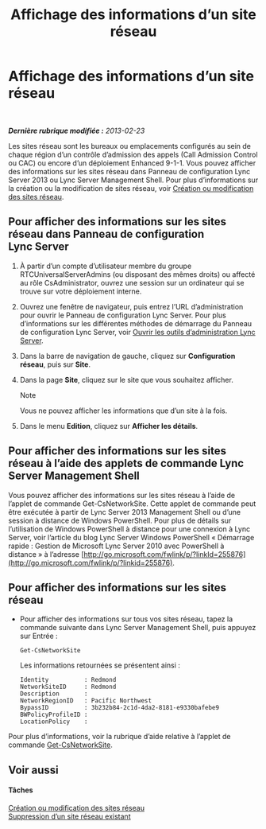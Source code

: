 ﻿---
title: Affichage des informations d’un site réseau
TOCTitle: Affichage des informations d’un site réseau
ms:assetid: 24a97d98-b168-4016-81bf-c2c478092b87
ms:mtpsurl: https://technet.microsoft.com/fr-fr/library/JJ687996(v=OCS.15)
ms:contentKeyID: 49891267
ms.date: 05/20/2016
mtps_version: v=OCS.15
ms.translationtype: HT
---

# Affichage des informations d’un site réseau

 

_**Dernière rubrique modifiée :** 2013-02-23_

Les sites réseau sont les bureaux ou emplacements configurés au sein de chaque région d’un contrôle d’admission des appels (Call Admission Control ou CAC) ou encore d’un déploiement Enhanced 9-1-1. Vous pouvez afficher des informations sur les sites réseau dans Panneau de configuration Lync Server 2013 ou Lync Server Management Shell. Pour plus d’informations sur la création ou la modification de sites réseau, voir [Création ou modification des sites réseau](lync-server-2013-creating-or-modifying-network-sites.md).

## Pour afficher des informations sur les sites réseau dans Panneau de configuration Lync Server

1.  À partir d’un compte d’utilisateur membre du groupe RTCUniversalServerAdmins (ou disposant des mêmes droits) ou affecté au rôle CsAdministrator, ouvrez une session sur un ordinateur qui se trouve sur votre déploiement interne.

2.  Ouvrez une fenêtre de navigateur, puis entrez l’URL d’administration pour ouvrir le Panneau de configuration Lync Server. Pour plus d’informations sur les différentes méthodes de démarrage du Panneau de configuration Lync Server, voir [Ouvrir les outils d’administration Lync Server](lync-server-2013-open-lync-server-administrative-tools.md).

3.  Dans la barre de navigation de gauche, cliquez sur **Configuration réseau**, puis sur **Site**.

4.  Dans la page **Site**, cliquez sur le site que vous souhaitez afficher.
    
    > [!note]  
    > Vous ne pouvez afficher les informations que d’un site à la fois.

5.  Dans le menu **Edition**, cliquez sur **Afficher les détails**.

## Pour afficher des informations sur les sites réseau à l’aide des applets de commande Lync Server Management Shell

Vous pouvez afficher des informations sur les sites réseau à l’aide de l’applet de commande Get-CsNetworkSite. Cette applet de commande peut être exécutée à partir de Lync Server 2013 Management Shell ou d’une session à distance de Windows PowerShell. Pour plus de détails sur l’utilisation de Windows PowerShell à distance pour une connexion à Lync Server, voir l’article du blog Lync Server Windows PowerShell « Démarrage rapide : Gestion de Microsoft Lync Server 2010 avec PowerShell à distance » à l’adresse [http://go.microsoft.com/fwlink/p/?linkId=255876](http://go.microsoft.com/fwlink/p/?linkid=255876).

## Pour afficher des informations sur les sites réseau

  - Pour afficher des informations sur tous vos sites réseau, tapez la commande suivante dans Lync Server Management Shell, puis appuyez sur Entrée :
    
        Get-CsNetworkSite
    
    Les informations retournées se présentent ainsi :
    
        Identity          : Redmond
        NetworkSiteID     : Redmond
        Description       :
        NetworkRegionID   : Pacific Northwest
        BypassID          : 3b232b84-2c1d-4da2-8181-e9330bafebe9
        BWPolicyProfileID :
        LocationPolicy    :

Pour plus d’informations, voir la rubrique d’aide relative à l’applet de commande [Get-CsNetworkSite](https://docs.microsoft.com/en-us/powershell/module/skype/Get-CsNetworkSite).

## Voir aussi

#### Tâches

[Création ou modification des sites réseau](lync-server-2013-creating-or-modifying-network-sites.md)  
[Suppression d’un site réseau existant](lync-server-2013-deleting-an-existing-network-site.md)

